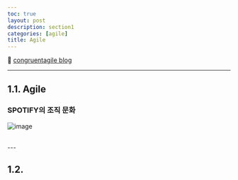 ```yaml
---
toc: true
layout: post
description: section1
categories: [agile]
title: Agile
---
```


📎 [congruentagile blog](https://congruentagile.com/2013/02/27/spotify/)

---

## 1.1. Agile

### SPOTIFY의 조직 문화

![image](https://user-images.githubusercontent.com/83441376/145659538-135eb6eb-a63d-43d9-b785-44e48fb8f31a.png)



<br>
---

## 1.2. 
